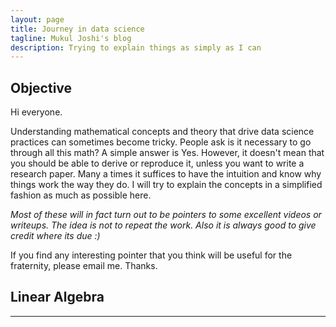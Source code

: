 ```yaml
---
layout: page
title: Journey in data science 
tagline: Mukul Joshi's blog
description: Trying to explain things as simply as I can 
---
```


Objective
---------

Hi everyone. 

Understanding mathematical concepts and theory that drive data science practices can sometimes become tricky. People ask is it necessary to go through all this math? A simple answer is Yes. However, it doesn't mean that you should be able to derive or reproduce it, unless you want to write a research paper. Many a times it suffices to have the intuition and know why things work the way they do. I will try to explain the concepts in a simplified fashion as much as possible here.

*Most of these will in fact turn out to be pointers to some excellent videos or writeups. The idea is not to repeat the work. Also it is always good to give credit where its due :)* 

If you find any interesting pointer that you think will be useful for the fraternity, please email me. Thanks.  

Linear Algebra
--------------

---
